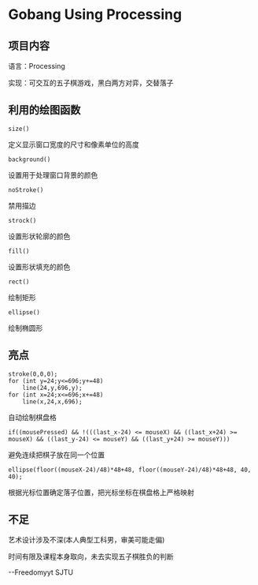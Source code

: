 # Gobang Using Processing
## 项目内容
语言：Processing

实现：可交互的五子棋游戏，黑白两方对弈，交替落子
## 利用的绘图函数
```processing
size()
```
定义显示窗口宽度的尺寸和像素单位的高度

```processing
background()
```
设置用于处理窗口背景的颜色

```processing
noStroke()
```
禁用描边

```processing
strock()
```
设置形状轮廓的颜色

```processing
fill()
```
设置形状填充的颜色

```processing
rect()
```
绘制矩形

```processing
ellipse()
```
绘制椭圆形
## 亮点
```processing
stroke(0,0,0);
for (int y=24;y<=696;y+=48)
    line(24,y,696,y);
for (int x=24;x<=696;x+=48)
    line(x,24,x,696);
```
自动绘制棋盘格
```processing
if((mousePressed) && !(((last_x-24) <= mouseX) && ((last_x+24) >= mouseX) && ((last_y-24) <= mouseY) && ((last_y+24) >= mouseY)))
```
避免连续把棋子放在同一个位置
```processing
ellipse(floor((mouseX-24)/48)*48+48, floor((mouseY-24)/48)*48+48, 40, 40);
```
根据光标位置确定落子位置，把光标坐标在棋盘格上严格映射

## 不足
艺术设计涉及不深(本人典型工科男，审美可能走偏)

时间有限及课程本身取向，未去实现五子棋胜负的判断

--Freedomyyt SJTU